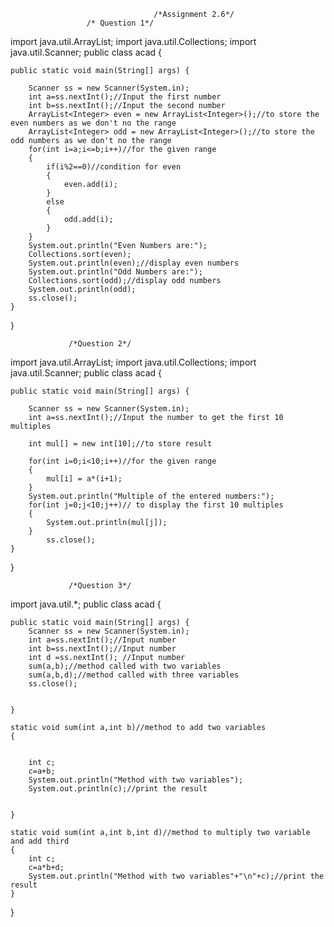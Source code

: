 
                                    /*Assignment 2.6*/
				     /* Question 1*/

import java.util.ArrayList;
import java.util.Collections;
import java.util.Scanner;
public class acad {

	public static void main(String[] args) {
	
		Scanner ss = new Scanner(System.in);
		int a=ss.nextInt();//Input the first number
		int b=ss.nextInt();//Input the second number
		ArrayList<Integer> even = new ArrayList<Integer>();//to store the even numbers as we don't no the range
		ArrayList<Integer> odd = new ArrayList<Integer>();//to store the odd numbers as we don't no the range
		for(int i=a;i<=b;i++)//for the given range
		{
			if(i%2==0)//condition for even
			{
				even.add(i);
			}
			else
			{
				odd.add(i);
			}
		}
		System.out.println("Even Numbers are:");
		Collections.sort(even);
		System.out.println(even);//display even numbers
		System.out.println("Odd Numbers are:");
		Collections.sort(odd);//display odd numbers
		System.out.println(odd);
		ss.close();
	}
}


				 /*Question 2*/


import java.util.ArrayList;
import java.util.Collections;
import java.util.Scanner;
public class acad {

	public static void main(String[] args) {
	
		Scanner ss = new Scanner(System.in);
		int a=ss.nextInt();//Input the number to get the first 10 multiples 
		
		int mul[] = new int[10];//to store result
		
		for(int i=0;i<10;i++)//for the given range
		{
			mul[i] = a*(i+1);
		}
		System.out.println("Multiple of the entered numbers:");
		for(int j=0;j<10;j++)// to display the first 10 multiples
		{
			System.out.println(mul[j]);
		}
			ss.close();
	}
}




				 /*Question 3*/


import java.util.*;
public class acad {

	public static void main(String[] args) {
		Scanner ss = new Scanner(System.in);
		int a=ss.nextInt();//Input number
		int b=ss.nextInt();//Input number
		int d =ss.nextInt(); //Input number
		sum(a,b);//method called with two variables
		sum(a,b,d);//method called with three variables
		ss.close();
	
	
	}

	static void sum(int a,int b)//method to add two variables
	{
		
		
		int c;
		c=a+b;
		System.out.println("Method with two variables");
		System.out.println(c);//print the result

		
	}
	
	static void sum(int a,int b,int d)//method to multiply two variable and add third
	{
		int c;
		c=a*b+d;
		System.out.println("Method with two variables"+"\n"+c);//print the result
	}
}
